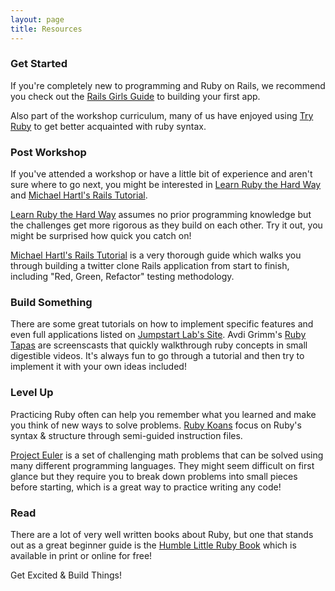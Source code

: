 ```yaml
---
layout: page
title: Resources
---
```

### Get Started

If you're completely new to programming and Ruby on Rails, we recommend you check out the [Rails Girls Guide](http://guides.railsgirls.com/app/) to building your first app.

Also part of the workshop curriculum, many of us have enjoyed using [Try Ruby](http://tryruby.org) to get better acquainted with ruby syntax.

### Post Workshop

If you've attended a workshop or have a little bit of experience and aren't sure where to go next, you might be interested in [Learn Ruby the Hard Way](http://learnrubythehardway.org/book/) and [Michael Hartl's Rails Tutorial](https://www.railstutorial.org/book/).

[Learn Ruby the Hard Way](http://learnrubythehardway.org/book/) assumes no prior programming knowledge but the challenges get more rigorous as they build on each other. Try it out, you might be surprised how quick you catch on!

[Michael Hartl's Rails Tutorial](https://www.railstutorial.org/book/)
is a very thorough guide which walks you through building a twitter clone Rails application from start to finish, including "Red, Green, Refactor" testing methodology.

### Build Something

There are some great tutorials on how to implement specific features and even full applications listed on [Jumpstart Lab's Site](http://tutorials.jumpstartlab.com/). Avdi Grimm's [Ruby Tapas](http://www.rubytapas.com/) are screenscasts that quickly walkthrough ruby concepts in small digestible videos. It's always fun to go through a tutorial and then try to implement it with your own ideas included!

### Level Up

Practicing Ruby often can help you remember what you learned and make you think of new ways to solve problems. [Ruby Koans](http://rubykoans.com/) focus on Ruby's syntax & structure through semi-guided instruction files.

[Project Euler](https://projecteuler.net/) is a set of challenging math problems that can be solved using many different programming languages. They might seem difficult on first glance but they require you to break down problems into small pieces before starting, which is a great way to practice writing any code!

### Read

There are a lot of very well written books about Ruby, but one that stands out as a great beginner guide is the [Humble Little Ruby Book](http://www.humblelittlerubybook.com/) which is available in print or online for free!

Get Excited & Build Things!

